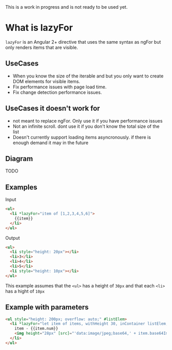 <aside class="notice">
This is a work in progress and is not ready to be used yet.
</aside>

# What is lazyFor

`lazyFor` is an Angular 2+ directive that uses the same syntax as ngFor but only renders items that are visible.

## UseCases
* When you know the size of the iterable and but you only want to create DOM elements for visible items.
* Fix performance issues with page load time.
* Fix change detection performance issues.

## UseCases it doesn't work for
* not meant to replace ngFor. Only use it if you have performance issues
* Not an infinite scroll. dont use it if you don't know the total size of the list
* Doesn't currently support loading items asyncronously. if there is enough demand it may in the future

## Diagram
TODO

## Examples

Input
```html
<ul>
  <li *lazyFor="item of [1,2,3,4,5,6]">
    {{item}}
  </li>
</ul>
```

Output
```html
<ul>
  <li style="height: 20px"></li>
  <li>3</li>
  <li>4</li>
  <li>5</li>
  <li style="height: 10px"></li>
</ul>
```
This example assumes that the `<ul>` has a height of `30px` and that each `<li>` has a hight of `10px`

## Example with parameters
```html
<ul style="height: 200px; overflow: auto;" #listElem>
  <li *lazyFor="let item of items, withHeight 30, inContainer listElem, withTagName 'div'" style="height: 30px">
    item - {{item.num}}
    <img height="28px" [src]="'data:image/jpeg;base64,' + item.base64Img">
  </li>
</ul>
```